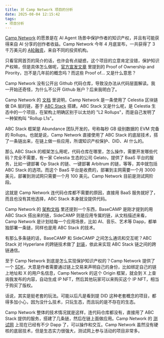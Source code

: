 ```yaml
---
title: 对 Camp Network 项目的分析
date: 2025-08-04 12:15:42
tags:
- 项目分析
---
```


[Camp Network](https://www.campnetwork.xyz/) 的愿景是在 AI Agent 场景中保护作者的知识产权，并且有可能获得来自 AI 分享的创作者收益。Camp Network 今年 4 月底宣布，一共获得了 3 千万美元的 [A轮融资](https://mirror.xyz/0xa01A821E654b923Be011acE131A22Ba58cFee3ad/wvdmjQaM2hw8uxLaLEamNPQMVT4H_bLWgzrsNWoOZpU)，来自不同的投资机构。

只看官网首页的简介的话，也许会有点疑惑，这个项目的立意肯定没错，保护知识产权嘛，但是具体怎么做呢，[官方宣发文章](https://mirror.xyz/0xa01A821E654b923Be011acE131A22Ba58cFee3ad/wvdmjQaM2hw8uxLaLEamNPQMVT4H_bLWgzrsNWoOZpU) 里提到的 Proof of Ownership and Pirority，岂不是几年前的概念吗？而这些 Proof of... 又是什么意思？

Camp Network 没有公开出 Github 代码仓库，导致没办法从代码层面解读。我一开始还奇怪，为什么不公开 Github 账户？后来我明白了。

Camp Network 的 [文档](https://docs.campnetwork.xyz/introduction/l1-architecture/abc-stack) 里说明，Camp Network 是一条使用了 Celestia 区块链做 DA 层的链，基于 [ABC Stack](https://www.abundance.xyz/) 搭建。ABC Stack 又是什么呢，是 Celestia 生态中的一个项目，在架构上明确区别于以太坊的 "L2 Rollups"，而是自己发明了一种架构叫 "Rollup L1s"。

ABC Stack 框架是 Abundance 团队开发的，号称每秒 GB 级别数据的 EVM 完备的 Rollups。也就是说，Camp Network 直接使用了 ABC Stack 的底层技术，搭了一条链出来，在链上做一些应用，所谓知识产权保护、DID、AI 什么的。

那么 ABC Stack 的框架怎么用呢，代码仓库在哪里，怎么操作，需要开发哪些代码？完全不需要，有一家 Celestia 生态的公司 Gelato，提供了 BaaS 平台的服务，比如一键部署 Op Stack 的链、一键部署 Arbitrum 的链，等等，其中就包括 ABC Stack 的选项。而这个 BaaS 平台是收费的，部署到主网需要一个月 3000 美元，部署到测试网只需要一个月 100 美元。Camp Network 目前是测试网阶段。

这就是 Camp Network 连代码仓库都不需要的原因，直接用 BaaS 服务就好了，而且也没有其他选择，ABC Stack 本身就没提供代码。

Camp Network 的 [架构文档](https://docs.campnetwork.xyz/introduction/l1-architecture) 里还提到一个东西，BaseCAMP 是刚才提到的用 ABC Stack 搭出来的链，SideCAMP 则是应用专属的链，从文档描述来看，Camp Network 是计划给每一个应用场景，比如 AI、音乐、艺术等 Dapp，都单独部署一条链，同样也是用 ABC Stack 的技术。

有那么多条链的话，BaseCAMP 和 SideCAMP 之间怎么通讯和交互呢？ABC Stack 对 Hyperlane 的跨链技术做了 [封装](https://docs.abundance.xyz/modular-bridging/gelato-hyperlane-cluster)，依此来实现 ABC Stack 链之间的跨链通信。

至于 Camp Network 到底是怎么实现保护知识产权的？Camp Network 提供了一个 [SDK](https://docs.campnetwork.xyz/origin-v1/origin-framework)，大意是作者需要通过链上交易来声明自己的身份，比如绑定自己的链上地址和 X 的用户名信息，Camp Network 的这个 Origin 框架，就会到 X 上查询我发布的内容，自动生成 IP NFT，然后其他玩家可以来购买这个 IP NFT，相当于购买了版权。

话说，其实是挺老套的玩法。可能以后凡是看到提 DID 这种老套概念的项目，都得多加小心，因为没什么技术，只玩生态，而且玩的是不存在的生态。

Camp Network 整体的技术情况就是这样，连代码仓库都没有，直接用了 ABC Stack 提供的服务，搭建了几条链，然后在链上面做应用。Camp Network 的 [测试网](https://testnet.campnetwork.xyz/) 上现在已经有不少 Dapp 了，可以操作和交互。Camp Network 虽然没有硬核的底层技术，但是生态实力很强大，测试网上参与活动的项目非常多。


